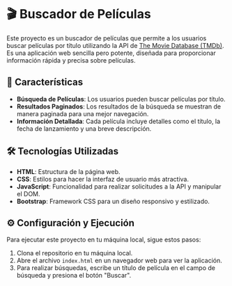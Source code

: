 # 🎬 Buscador de Películas

Este proyecto es un buscador de películas que permite a los usuarios buscar películas por título utilizando la API de [The Movie Database (TMDb)](https://www.themoviedb.org/). 
Es una aplicación web sencilla pero potente, diseñada para proporcionar información rápida y precisa sobre películas.

## 🌟 Características

- **Búsqueda de Películas**: Los usuarios pueden buscar películas por título.
- **Resultados Paginados**: Los resultados de la búsqueda se muestran de manera paginada para una mejor navegación.
- **Información Detallada**: Cada película incluye detalles como el título, la fecha de lanzamiento y una breve descripción.

## 🛠 Tecnologías Utilizadas

- **HTML**: Estructura de la página web.
- **CSS**: Estilos para hacer la interfaz de usuario más atractiva.
- **JavaScript**: Funcionalidad para realizar solicitudes a la API y manipular el DOM.
- **Bootstrap**: Framework CSS para un diseño responsivo y estilizado.

## ⚙️ Configuración y Ejecución

Para ejecutar este proyecto en tu máquina local, sigue estos pasos:

1. Clona el repositorio en tu máquina local.
2. Abre el archivo `index.html` en un navegador web para ver la aplicación.
3. Para realizar búsquedas, escribe un título de película en el campo de búsqueda y presiona el botón "Buscar".
